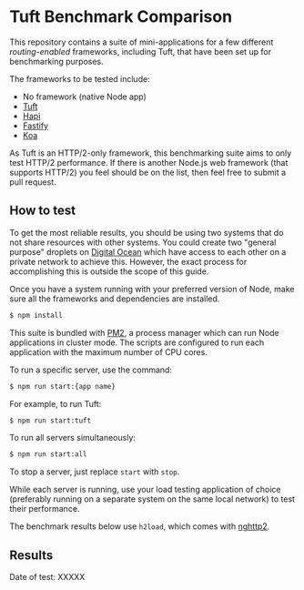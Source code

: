# Tuft Benchmark Comparison

This repository contains a suite of mini-applications for a few different *routing-enabled* frameworks, including Tuft, that have been set up for benchmarking purposes.

The frameworks to be tested include:

* No framework (native Node app)
* [Tuft](https://tuft.dev)
* [Hapi](https://hapi.dev)
* [Fastify](https://fastify.io)
* [Koa](https://koajs.com)

As Tuft is an HTTP/2-only framework, this benchmarking suite aims to only test HTTP/2 performance. If there is another Node.js web framework (that supports HTTP/2) you feel should be on the list, then feel free to submit a pull request.

## How to test

To get the most reliable results, you should be using two systems that do not share resources with other systems. You could create two "general purpose" droplets on [Digital Ocean](https://www.digitalocean.com) which have access to each other on a private network to achieve this. However, the exact process for accomplishing this is outside the scope of this guide.

Once you have a system running with your preferred version of Node, make sure all the frameworks and dependencies are installed.

```sh
$ npm install
```

This suite is bundled with [PM2](https://pm2.keymetrics.io), a process manager which can run Node applications in cluster mode. The scripts are configured to run each application with the maximum number of CPU cores.

To run a specific server, use the command:

```sh
$ npm run start:{app name}
```

For example, to run Tuft:

```sh
$ npm run start:tuft
```

To run all servers simultaneously:

```sh
$ npm run start:all
```

To stop a server, just replace `start` with `stop`.

While each server is running, use your load testing application of choice (preferably running on a separate system on the same local network) to test their performance.

The benchmark results below use `h2load`, which comes with [nghttp2](https://nghttp2.org/).

## Results

Date of test: XXXXX
